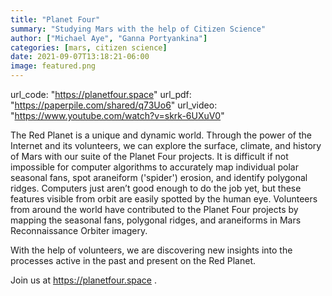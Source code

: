 ```yaml
---
title: "Planet Four"
summary: "Studying Mars with the help of Citizen Science"
author: ["Michael Aye", "Ganna Portyankina"]
categories: [mars, citizen science]
date: 2021-09-07T13:18:21-06:00
image: featured.png
---
```


url_code: "https://planetfour.space"
url_pdf: "https://paperpile.com/shared/q73Uo6"
url_video: "https://www.youtube.com/watch?v=skrk-6UXuV0"

The Red Planet is a unique and dynamic world. 
Through the power of the Internet and its volunteers, we can explore the surface, climate, and history of Mars with our suite of the 
Planet Four projects.
It is difficult if not impossible for computer algorithms to accurately map individual polar seasonal fans,
spot araneiform ('spider') erosion, and identify polygonal ridges. 
Computers just aren’t good enough to do the job yet, but these features visible from orbit are easily spotted by the human eye.
Volunteers from around the world have contributed to the Planet Four projects by mapping the seasonal fans, polygonal ridges,
and araneiforms in Mars Reconnaissance Orbiter imagery.

With the help of volunteers, we are discovering new insights into the processes active in the past and present on the Red Planet.

Join us at https://planetfour.space .
